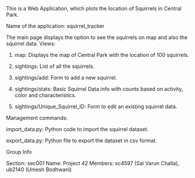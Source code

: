 This is a Web Application, which plots the location of Squirrels in Central Park.

Name of the application: squirrel_tracker

The main page displays the option to see the squirrels on map and also the squirrel data.
Views:

1. map: Displays the map of Central Park with the location of 100 squirrels.

2. sightings: List of all the squirrels.

3. sightings/add: Form to add a new squirrel.

4. sightings/stats: Basic Squirrel Data info with counts based on activity, color and characteristics.

5. sightings/Unique_Squirrel_ID: Form to edit an existing squirrel data.


Management commands:

import_data.py: Python code to import the squirrel dataset.

export_data.py: Python file to export the dataset in csv format.

Group Info

Section: sec001
Name: Project 42
Members: sc4597 (Sai Varun Challa), ub2140 (Umesh Bodhwani)
